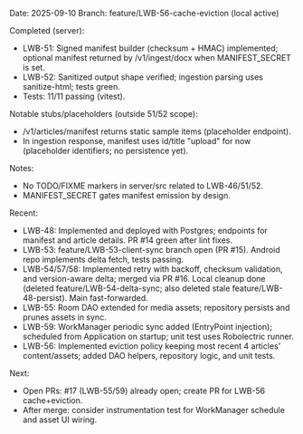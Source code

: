 Date: 2025-09-10
Branch: feature/LWB-56-cache-eviction (local active)

Completed (server):
- LWB-51: Signed manifest builder (checksum + HMAC) implemented; optional manifest returned by /v1/ingest/docx when MANIFEST_SECRET is set.
- LWB-52: Sanitized output shape verified; ingestion parsing uses sanitize-html; tests green.
- Tests: 11/11 passing (vitest).

Notable stubs/placeholders (outside 51/52 scope):
- /v1/articles/manifest returns static sample items (placeholder endpoint).
- In ingestion response, manifest uses id/title "upload" for now (placeholder identifiers; no persistence yet).

Notes:
- No TODO/FIXME markers in server/src related to LWB-46/51/52.
- MANIFEST_SECRET gates manifest emission by design.

Recent:
- LWB-48: Implemented and deployed with Postgres; endpoints for manifest and article details. PR #14 green after lint fixes.
- LWB-53: feature/LWB-53-client-sync branch open (PR #15). Android repo implements delta fetch, tests passing.
- LWB-54/57/58: Implemented retry with backoff, checksum validation, and version-aware delta; merged via PR #16. Local cleanup done (deleted feature/LWB-54-delta-sync; also deleted stale feature/LWB-48-persist). Main fast-forwarded.
- LWB-55: Room DAO extended for media assets; repository persists and prunes assets in sync.
- LWB-59: WorkManager periodic sync added (EntryPoint injection); scheduled from Application on startup; unit test uses Robolectric runner.
- LWB-56: Implemented eviction policy keeping most recent 4 articles’ content/assets; added DAO helpers, repository logic, and unit tests.

Next:
- Open PRs: #17 (LWB-55/59) already open; create PR for LWB-56 cache+eviction.
- After merge: consider instrumentation test for WorkManager schedule and asset UI wiring.

